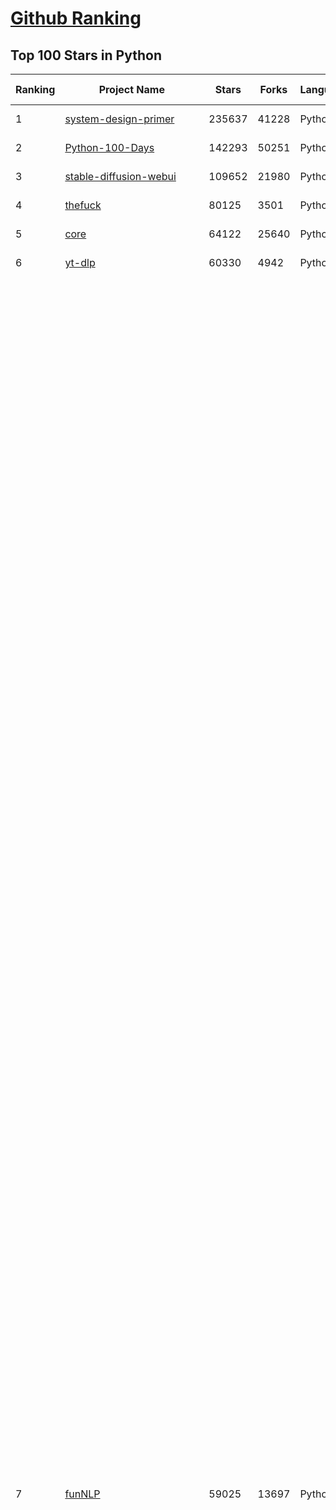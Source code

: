 [Github Ranking](../README.md)
==========

## Top 100 Stars in Python

| Ranking | Project Name | Stars | Forks | Language | Open Issues | Description | Last Commit |
| ------- | ------------ | ----- | ----- | -------- | ----------- | ----------- | ----------- |
| 1 | [system-design-primer](https://github.com/donnemartin/system-design-primer) | 235637 | 41228 | Python | 188 | Learn how to design large-scale systems. Prep for the system design interview.  Includes Anki flashcards. | 2023-11-14T10:07:20Z |
| 2 | [Python-100-Days](https://github.com/jackfrued/Python-100-Days) | 142293 | 50251 | Python | 511 | Python - 100天从新手到大师 | 2023-11-06T02:21:28Z |
| 3 | [stable-diffusion-webui](https://github.com/AUTOMATIC1111/stable-diffusion-webui) | 109652 | 21980 | Python | 1642 | Stable Diffusion web UI | 2023-11-19T08:37:40Z |
| 4 | [thefuck](https://github.com/nvbn/thefuck) | 80125 | 3501 | Python | 232 | Magnificent app which corrects your previous console command. | 2023-11-13T08:47:33Z |
| 5 | [core](https://github.com/home-assistant/core) | 64122 | 25640 | Python | 2114 | :house_with_garden: Open source home automation that puts local control and privacy first. | 2023-11-19T09:41:49Z |
| 6 | [yt-dlp](https://github.com/yt-dlp/yt-dlp) | 60330 | 4942 | Python | 1180 | A youtube-dl fork with additional features and fixes | 2023-11-19T04:54:44Z |
| 7 | [funNLP](https://github.com/fighting41love/funNLP) | 59025 | 13697 | Python | 19 | 中英文敏感词、语言检测、中外手机/电话归属地/运营商查询、名字推断性别、手机号抽取、身份证抽取、邮箱抽取、中日文人名库、中文缩写库、拆字词典、词汇情感值、停用词、反动词表、暴恐词表、繁简体转换、英文模拟中文发音、汪峰歌词生成器、职业名称词库、同义词库、反义词库、否定词库、汽车品牌词库、汽车零件词库、连续英文切割、各种中文词向量、公司名字大全、古诗词库、IT词库、财经词库、成语词库、地名词库、历史名人词库、诗词词库、医学词库、饮食词库、法律词库、汽车词库、动物词库、中文聊天语料、中文谣言数据、百度中文问答数据集、句子相似度匹配算法集合、bert资源、文本生成&摘要相关工具、cocoNLP信息抽取工具、国内电话号码正则匹配、清华大学XLORE:中英文跨语言百科知识图谱、清华大学人工智能技术系列报告、自然语言生成、NLU太难了系列、自动对联数据及机器人、用户名黑名单列表、罪名法务名词及分类模型、微信公众号语料、cs224n深度学习自然语言处理课程、中文手写汉字识别、中文自然语言处理 语料/数据集、变量命名神器、分词语料库+代码、任务型对话英文数据集、ASR 语音数据集 + 基于深度学习的中文语音识别系统、笑声检测器、Microsoft多语言数字/单位/如日期时间识别包、中华新华字典数据库及api(包括常用歇后语、成语、词语和汉字)、文档图谱自动生成、SpaCy 中文模型、Common Voice语音识别数据集新版、神经网络关系抽取、基于bert的命名实体识别、关键词(Keyphrase)抽取包pke、基于医疗领域知识图谱的问答系统、基于依存句法与语义角色标注的事件三元组抽取、依存句法分析4万句高质量标注数据、cnocr：用来做中文OCR的Python3包、中文人物关系知识图谱项目、中文nlp竞赛项目及代码汇总、中文字符数据、speech-aligner: 从“人声语音”及其“语言文本”产生音素级别时间对齐标注的工具、AmpliGraph: 知识图谱表示学习(Python)库：知识图谱概念链接预测、Scattertext 文本可视化(python)、语言/知识表示工具：BERT & ERNIE、中文对比英文自然语言处理NLP的区别综述、Synonyms中文近义词工具包、HarvestText领域自适应文本挖掘工具（新词发现-情感分析-实体链接等）、word2word：(Python)方便易用的多语言词-词对集：62种语言/3,564个多语言对、语音识别语料生成工具：从具有音频/字幕的在线视频创建自动语音识别(ASR)语料库、构建医疗实体识别的模型（包含词典和语料标注）、单文档非监督的关键词抽取、Kashgari中使用gpt-2语言模型、开源的金融投资数据提取工具、文本自动摘要库TextTeaser: 仅支持英文、人民日报语料处理工具集、一些关于自然语言的基本模型、基于14W歌曲知识库的问答尝试--功能包括歌词接龙and已知歌词找歌曲以及歌曲歌手歌词三角关系的问答、基于Siamese bilstm模型的相似句子判定模型并提供训练数据集和测试数据集、用Transformer编解码模型实现的根据Hacker News文章标题自动生成评论、用BERT进行序列标记和文本分类的模板代码、LitBank：NLP数据集——支持自然语言处理和计算人文学科任务的100部带标记英文小说语料、百度开源的基准信息抽取系统、虚假新闻数据集、Facebook: LAMA语言模型分析，提供Transformer-XL/BERT/ELMo/GPT预训练语言模型的统一访问接口、CommonsenseQA：面向常识的英文QA挑战、中文知识图谱资料、数据及工具、各大公司内部里大牛分享的技术文档 PDF 或者 PPT、自然语言生成SQL语句（英文）、中文NLP数据增强（EDA）工具、英文NLP数据增强工具 、基于医药知识图谱的智能问答系统、京东商品知识图谱、基于mongodb存储的军事领域知识图谱问答项目、基于远监督的中文关系抽取、语音情感分析、中文ULMFiT-情感分析-文本分类-语料及模型、一个拍照做题程序、世界各国大规模人名库、一个利用有趣中文语料库 qingyun 训练出来的中文聊天机器人、中文聊天机器人seqGAN、省市区镇行政区划数据带拼音标注、教育行业新闻语料库包含自动文摘功能、开放了对话机器人-知识图谱-语义理解-自然语言处理工具及数据、中文知识图谱：基于百度百科中文页面-抽取三元组信息-构建中文知识图谱、masr: 中文语音识别-提供预训练模型-高识别率、Python音频数据增广库、中文全词覆盖BERT及两份阅读理解数据、ConvLab：开源多域端到端对话系统平台、中文自然语言处理数据集、基于最新版本rasa搭建的对话系统、基于TensorFlow和BERT的管道式实体及关系抽取、一个小型的证券知识图谱/知识库、复盘所有NLP比赛的TOP方案、OpenCLaP：多领域开源中文预训练语言模型仓库、UER：基于不同语料+编码器+目标任务的中文预训练模型仓库、中文自然语言处理向量合集、基于金融-司法领域(兼有闲聊性质)的聊天机器人、g2pC：基于上下文的汉语读音自动标记模块、Zincbase 知识图谱构建工具包、诗歌质量评价/细粒度情感诗歌语料库、快速转化「中文数字」和「阿拉伯数字」、百度知道问答语料库、基于知识图谱的问答系统、jieba_fast 加速版的jieba、正则表达式教程、中文阅读理解数据集、基于BERT等最新语言模型的抽取式摘要提取、Python利用深度学习进行文本摘要的综合指南、知识图谱深度学习相关资料整理、维基大规模平行文本语料、StanfordNLP 0.2.0：纯Python版自然语言处理包、NeuralNLP-NeuralClassifier：腾讯开源深度学习文本分类工具、端到端的封闭域对话系统、中文命名实体识别：NeuroNER vs. BertNER、新闻事件线索抽取、2019年百度的三元组抽取比赛：“科学空间队”源码、基于依存句法的开放域文本知识三元组抽取和知识库构建、中文的GPT2训练代码、ML-NLP - 机器学习(Machine Learning)NLP面试中常考到的知识点和代码实现、nlp4han:中文自然语言处理工具集(断句/分词/词性标注/组块/句法分析/语义分析/NER/N元语法/HMM/代词消解/情感分析/拼写检查、XLM：Facebook的跨语言预训练语言模型、用基于BERT的微调和特征提取方法来进行知识图谱百度百科人物词条属性抽取、中文自然语言处理相关的开放任务-数据集-当前最佳结果、CoupletAI - 基于CNN+Bi-LSTM+Attention 的自动对对联系统、抽象知识图谱、MiningZhiDaoQACorpus - 580万百度知道问答数据挖掘项目、brat rapid annotation tool: 序列标注工具、大规模中文知识图谱数据：1.4亿实体、数据增强在机器翻译及其他nlp任务中的应用及效果、allennlp阅读理解:支持多种数据和模型、PDF表格数据提取工具 、 Graphbrain：AI开源软件库和科研工具，目的是促进自动意义提取和文本理解以及知识的探索和推断、简历自动筛选系统、基于命名实体识别的简历自动摘要、中文语言理解测评基准，包括代表性的数据集&基准模型&语料库&排行榜、树洞 OCR 文字识别 、从包含表格的扫描图片中识别表格和文字、语声迁移、Python口语自然语言处理工具集(英文)、 similarity：相似度计算工具包，java编写、海量中文预训练ALBERT模型 、Transformers 2.0 、基于大规模音频数据集Audioset的音频增强 、Poplar：网页版自然语言标注工具、图片文字去除，可用于漫画翻译 、186种语言的数字叫法库、Amazon发布基于知识的人-人开放领域对话数据集 、中文文本纠错模块代码、繁简体转换 、 Python实现的多种文本可读性评价指标、类似于人名/地名/组织机构名的命名体识别数据集 、东南大学《知识图谱》研究生课程(资料)、. 英文拼写检查库 、 wwsearch是企业微信后台自研的全文检索引擎、CHAMELEON：深度学习新闻推荐系统元架构 、 8篇论文梳理BERT相关模型进展与反思、DocSearch：免费文档搜索引擎、 LIDA：轻量交互式对话标注工具 、aili - the fastest in-memory index in the East 东半球最快并发索引 、知识图谱车音工作项目、自然语言生成资源大全 、中日韩分词库mecab的Python接口库、中文文本摘要/关键词提取、汉字字符特征提取器 (featurizer)，提取汉字的特征（发音特征、字形特征）用做深度学习的特征、中文生成任务基准测评 、中文缩写数据集、中文任务基准测评 - 代表性的数据集-基准(预训练)模型-语料库-baseline-工具包-排行榜、PySS3：面向可解释AI的SS3文本分类器机器可视化工具 、中文NLP数据集列表、COPE - 格律诗编辑程序、doccano：基于网页的开源协同多语言文本标注工具 、PreNLP：自然语言预处理库、简单的简历解析器，用来从简历中提取关键信息、用于中文闲聊的GPT2模型：GPT2-chitchat、基于检索聊天机器人多轮响应选择相关资源列表(Leaderboards、Datasets、Papers)、(Colab)抽象文本摘要实现集锦(教程 、词语拼音数据、高效模糊搜索工具、NLP数据增广资源集、微软对话机器人框架 、 GitHub Typo Corpus：大规模GitHub多语言拼写错误/语法错误数据集、TextCluster：短文本聚类预处理模块 Short text cluster、面向语音识别的中文文本规范化、BLINK：最先进的实体链接库、BertPunc：基于BERT的最先进标点修复模型、Tokenizer：快速、可定制的文本词条化库、中文语言理解测评基准，包括代表性的数据集、基准(预训练)模型、语料库、排行榜、spaCy 医学文本挖掘与信息提取 、 NLP任务示例项目代码集、 python拼写检查库、chatbot-list - 行业内关于智能客服、聊天机器人的应用和架构、算法分享和介绍、语音质量评价指标(MOSNet, BSSEval, STOI, PESQ, SRMR)、 用138GB语料训练的法文RoBERTa预训练语言模型 、BERT-NER-Pytorch：三种不同模式的BERT中文NER实验、无道词典 - 有道词典的命令行版本，支持英汉互查和在线查询、2019年NLP亮点回顾、 Chinese medical dialogue data 中文医疗对话数据集 、最好的汉字数字(中文数字)-阿拉伯数字转换工具、 基于百科知识库的中文词语多词义/义项获取与特定句子词语语义消歧、awesome-nlp-sentiment-analysis - 情感分析、情绪原因识别、评价对象和评价词抽取、LineFlow：面向所有深度学习框架的NLP数据高效加载器、中文医学NLP公开资源整理 、MedQuAD：(英文)医学问答数据集、将自然语言数字串解析转换为整数和浮点数、Transfer Learning in Natural Language Processing (NLP) 、面向语音识别的中文/英文发音辞典、Tokenizers：注重性能与多功能性的最先进分词器、CLUENER 细粒度命名实体识别 Fine Grained Named Entity Recognition、 基于BERT的中文命名实体识别、中文谣言数据库、NLP数据集/基准任务大列表、nlp相关的一些论文及代码, 包括主题模型、词向量(Word Embedding)、命名实体识别(NER)、文本分类(Text Classificatin)、文本生成(Text Generation)、文本相似性(Text Similarity)计算等，涉及到各种与nlp相关的算法，基于keras和tensorflow 、Python文本挖掘/NLP实战示例、 Blackstone：面向非结构化法律文本的spaCy pipeline和NLP模型通过同义词替换实现文本“变脸” 、中文 预训练 ELECTREA 模型: 基于对抗学习 pretrain Chinese Model 、albert-chinese-ner - 用预训练语言模型ALBERT做中文NER 、基于GPT2的特定主题文本生成/文本增广、开源预训练语言模型合集、多语言句向量包、编码、标记和实现：一种可控高效的文本生成方法、 英文脏话大列表 、attnvis：GPT2、BERT等transformer语言模型注意力交互可视化、CoVoST：Facebook发布的多语种语音-文本翻译语料库，包括11种语言(法语、德语、荷兰语、俄语、西班牙语、意大利语、土耳其语、波斯语、瑞典语、蒙古语和中文)的语音、文字转录及英文译文、Jiagu自然语言处理工具 - 以BiLSTM等模型为基础，提供知识图谱关系抽取 中文分词 词性标注 命名实体识别 情感分析 新词发现 关键词 文本摘要 文本聚类等功能、用unet实现对文档表格的自动检测，表格重建、NLP事件提取文献资源列表 、 金融领域自然语言处理研究资源大列表、CLUEDatasetSearch - 中英文NLP数据集：搜索所有中文NLP数据集，附常用英文NLP数据集 、medical_NER - 中文医学知识图谱命名实体识别 、(哈佛)讲因果推理的免费书、知识图谱相关学习资料/数据集/工具资源大列表、Forte：灵活强大的自然语言处理pipeline工具集 、Python字符串相似性算法库、PyLaia：面向手写文档分析的深度学习工具包、TextFooler：针对文本分类/推理的对抗文本生成模块、Haystack：灵活、强大的可扩展问答(QA)框架、中文关键短语抽取工具 | 2023-08-24T08:47:15Z |
| 8 | [cpython](https://github.com/python/cpython) | 56862 | 28212 | Python | 6994 | The Python programming language | 2023-11-19T10:03:07Z |
| 9 | [manim](https://github.com/3b1b/manim) | 54800 | 5557 | Python | 375 | Animation engine for explanatory math videos | 2023-11-06T17:42:17Z |
| 10 | [d2l-zh](https://github.com/d2l-ai/d2l-zh) | 50930 | 9882 | Python | 0 | 《动手学深度学习》：面向中文读者、能运行、可讨论。中英文版被70多个国家的500多所大学用于教学。 | 2023-11-19T09:39:47Z |
| 11 | [whisper](https://github.com/openai/whisper) | 49659 | 5665 | Python | 0 | Robust Speech Recognition via Large-Scale Weak Supervision | 2023-11-17T19:59:53Z |
| 12 | [you-get](https://github.com/soimort/you-get) | 48466 | 9349 | Python | 0 | :arrow_double_down: Dumb downloader that scrapes the web | 2023-08-03T15:10:18Z |
| 13 | [gpt_academic](https://github.com/binary-husky/gpt_academic) | 46878 | 6056 | Python | 256 | 为ChatGPT/GLM提供实用化交互界面，特别优化论文阅读/润色/写作体验，模块化设计，支持自定义快捷按钮&函数插件，支持Python和C++等项目剖析&自译解功能，PDF/LaTex论文翻译&总结功能，支持并行问询多种LLM模型，支持chatglm2等本地模型。兼容文心一言, moss, llama2, rwkv, claude2, 通义千问, 书生, 讯飞星火等。 | 2023-11-17T06:30:26Z |
| 14 | [gpt-engineer](https://github.com/AntonOsika/gpt-engineer) | 45706 | 7482 | Python | 22 | Specify what you want it to build, the AI asks for clarification, and then builds it. | 2023-11-19T08:14:47Z |
| 15 | [sherlock](https://github.com/sherlock-project/sherlock) | 44468 | 5554 | Python | 68 | 🔎 Hunt down social media accounts by username across social networks | 2023-11-17T23:56:19Z |
| 16 | [bert](https://github.com/google-research/bert) | 35724 | 9440 | Python | 780 | TensorFlow code and pre-trained models for BERT | 2023-10-24T05:28:17Z |
| 17 | [interview_internal_reference](https://github.com/0voice/interview_internal_reference) | 35591 | 9423 | Python | 27 | 2023年最新总结，阿里，腾讯，百度，美团，头条等技术面试题目，以及答案，专家出题人分析汇总。 | 2023-05-17T07:20:27Z |
| 18 | [ColossalAI](https://github.com/hpcaitech/ColossalAI) | 35307 | 4036 | Python | 307 | Making large AI models cheaper, faster and more accessible | 2023-11-19T09:43:45Z |
| 19 | [open-interpreter](https://github.com/KillianLucas/open-interpreter) | 34056 | 2904 | Python | 95 | OpenAI's Code Interpreter in your terminal, running locally | 2023-11-19T09:31:10Z |
| 20 | [DragGAN](https://github.com/XingangPan/DragGAN) | 33741 | 3824 | Python | 126 | Official Code for DragGAN (SIGGRAPH 2023) | 2023-10-26T13:20:19Z |
| 21 | [FastChat](https://github.com/lm-sys/FastChat) | 29232 | 3616 | Python | 397 | An open platform for training, serving, and evaluating large language models. Release repo for Vicuna and Chatbot Arena. | 2023-11-19T08:28:36Z |
| 22 | [sqlmap](https://github.com/sqlmapproject/sqlmap) | 28866 | 5516 | Python | 48 | Automatic SQL injection and database takeover tool | 2023-11-16T09:17:03Z |
| 23 | [linux-insides](https://github.com/0xAX/linux-insides) | 28846 | 3349 | Python | 27 | A little bit about a linux kernel | 2023-09-02T10:26:40Z |
| 24 | [fairseq](https://github.com/facebookresearch/fairseq) | 28020 | 6230 | Python | 1028 | Facebook AI Research Sequence-to-Sequence Toolkit written in Python. | 2023-11-15T16:19:41Z |
| 25 | [text-generation-webui](https://github.com/oobabooga/text-generation-webui) | 27215 | 3673 | Python | 290 | A Gradio web UI for Large Language Models. Supports transformers, GPTQ, AWQ, EXL2, llama.cpp (GGUF), Llama models. | 2023-11-19T05:15:02Z |
| 26 | [30-Days-Of-Python](https://github.com/Asabeneh/30-Days-Of-Python) | 26988 | 5857 | Python | 22 | 30 days of Python programming challenge is a step-by-step guide to learn the Python programming language in 30 days. This challenge may take more than100 days, follow your own pace.  These videos may help too: https://www.youtube.com/channel/UC7PNRuno1rzYPb1xLa4yktw | 2023-11-08T09:54:09Z |
| 27 | [mmdetection](https://github.com/open-mmlab/mmdetection) | 26140 | 9004 | Python | 1070 | OpenMMLab Detection Toolbox and Benchmark | 2023-11-18T13:26:19Z |
| 28 | [nanoGPT](https://github.com/karpathy/nanoGPT) | 26024 | 3620 | Python | 154 | The simplest, fastest repository for training/finetuning medium-sized GPTs. | 2023-11-18T22:55:43Z |
| 29 | [jax](https://github.com/google/jax) | 25608 | 2387 | Python | 1166 | Composable transformations of Python+NumPy programs: differentiate, vectorize, JIT to GPU/TPU, and more | 2023-11-19T09:54:38Z |
| 30 | [YouCompleteMe](https://github.com/ycm-core/YouCompleteMe) | 25031 | 2829 | Python | 14 | A code-completion engine for Vim | 2023-11-06T20:50:47Z |
| 31 | [ControlNet](https://github.com/lllyasviel/ControlNet) | 24992 | 2322 | Python | 318 | Let us control diffusion models! | 2023-11-02T18:49:09Z |
| 32 | [pipenv](https://github.com/pypa/pipenv) | 24270 | 1930 | Python | 192 |  Python Development Workflow for Humans. | 2023-11-15T23:33:08Z |
| 33 | [spleeter](https://github.com/deezer/spleeter) | 23850 | 2644 | Python | 194 | Deezer source separation library including pretrained models. | 2023-11-17T01:43:12Z |
| 34 | [glances](https://github.com/nicolargo/glances) | 23817 | 1415 | Python | 211 | Glances an Eye on your system. A top/htop alternative for GNU/Linux, BSD, Mac OS and Windows operating systems. | 2023-11-18T01:52:44Z |
| 35 | [MiniGPT-4](https://github.com/Vision-CAIR/MiniGPT-4) | 23607 | 2755 | Python | 254 | Open-sourced codes for MiniGPT-4 and MiniGPT-v2 | 2023-11-16T20:26:13Z |
| 36 | [python-telegram-bot](https://github.com/python-telegram-bot/python-telegram-bot) | 23562 | 5030 | Python | 9 | We have made you a wrapper you can't refuse | 2023-11-17T23:36:34Z |
| 37 | [algorithms](https://github.com/keon/algorithms) | 23097 | 4599 | Python | 56 | Minimal examples of data structures and algorithms in Python | 2023-11-13T17:52:29Z |
| 38 | [roop](https://github.com/s0md3v/roop) | 22206 | 5037 | Python | 0 | one-click face swap | 2023-11-06T12:29:12Z |
| 39 | [textual](https://github.com/Textualize/textual) | 22023 | 674 | Python | 166 | The lean application framework for Python.  Build sophisticated user interfaces with a simple Python API. Run your apps in the terminal and a web browser. | 2023-11-18T18:34:08Z |
| 40 | [NLP-progress](https://github.com/sebastianruder/NLP-progress) | 21996 | 3588 | Python | 35 | Repository to track the progress in Natural Language Processing (NLP), including the datasets and the current state-of-the-art for the most common NLP tasks. | 2023-11-02T21:57:40Z |
| 41 | [posthog](https://github.com/PostHog/posthog) | 14343 | 870 | Python | 1574 | 🦔 PostHog provides open-source product analytics, session recording, feature flagging and A/B testing that you can self-host. | 2023-11-18T23:37:09Z |
| 42 | [awesome-oss-alternatives](https://github.com/RunaCapital/awesome-oss-alternatives) | 14239 | 773 | Python | 5 | Awesome list of open-source startup alternatives to well-known SaaS products 🚀 | 2023-10-22T03:08:48Z |
| 43 | [powerline](https://github.com/powerline/powerline) | 13984 | 1023 | Python | 199 | Powerline is a statusline plugin for vim, and provides statuslines and prompts for several other applications, including zsh, bash, tmux, IPython, Awesome and Qtile. | 2023-10-24T21:07:54Z |
| 44 | [learn_python3_spider](https://github.com/wistbean/learn_python3_spider) | 13978 | 3365 | Python | 28 | python爬虫教程系列、从0到1学习python爬虫，包括浏览器抓包，手机APP抓包，如 fiddler、mitmproxy，各种爬虫涉及的模块的使用，如：requests、beautifulSoup、selenium、appium、scrapy等，以及IP代理，验证码识别，Mysql，MongoDB数据库的python使用，多线程多进程爬虫的使用，css 爬虫加密逆向破解，JS爬虫逆向，分布式爬虫，爬虫项目实战实例等 | 2023-09-20T08:35:01Z |
| 45 | [mlc-llm](https://github.com/mlc-ai/mlc-llm) | 13938 | 1024 | Python | 92 | Enable everyone to develop, optimize and deploy AI models natively on everyone's devices. | 2023-11-19T07:39:12Z |
| 46 | [mackup](https://github.com/lra/mackup) | 13791 | 926 | Python | 285 | Keep your application settings in sync (OS X/Linux) | 2023-11-17T20:49:39Z |
| 47 | [ivy](https://github.com/unifyai/ivy) | 13774 | 5997 | Python | 2983 | The Unified AI Framework | 2023-11-19T09:57:47Z |
| 48 | [full-stack-fastapi-postgresql](https://github.com/tiangolo/full-stack-fastapi-postgresql) | 13509 | 2466 | Python | 171 | Full stack, modern web application generator. Using FastAPI, PostgreSQL as database, Docker, automatic HTTPS and more. | 2023-11-15T22:02:28Z |
| 49 | [yapf](https://github.com/google/yapf) | 13490 | 951 | Python | 352 | A formatter for Python files | 2023-11-17T14:50:08Z |
| 50 | [fauxpilot](https://github.com/fauxpilot/fauxpilot) | 13476 | 592 | Python | 56 | FauxPilot - an open-source alternative to GitHub Copilot server | 2023-08-21T16:40:38Z |
| 51 | [ChuanhuChatGPT](https://github.com/GaiZhenbiao/ChuanhuChatGPT) | 13325 | 2080 | Python | 71 | GUI for ChatGPT API and many LLMs. Supports agents, file-based QA, GPT finetuning and query with web search. All with a neat UI. | 2023-11-19T09:42:27Z |
| 52 | [searx](https://github.com/searx/searx) | 13197 | 1748 | Python | 301 | Privacy-respecting metasearch engine | 2023-09-07T16:16:22Z |
| 53 | [qlib](https://github.com/microsoft/qlib) | 12856 | 2227 | Python | 158 | Qlib is an AI-oriented quantitative investment platform that aims to realize the potential, empower research, and create value using AI technologies in quantitative investment, from exploring ideas to implementing productions. Qlib supports diverse machine learning modeling paradigms. including supervised learning, market dynamics modeling, and RL. | 2023-11-16T10:11:29Z |
| 54 | [albumentations](https://github.com/albumentations-team/albumentations) | 12809 | 1555 | Python | 366 | Fast image augmentation library and an easy-to-use wrapper around other libraries. Documentation:  https://albumentations.ai/docs/ Paper about the library: https://www.mdpi.com/2078-2489/11/2/125 | 2023-11-10T13:46:57Z |
| 55 | [voice-changer](https://github.com/w-okada/voice-changer) | 12635 | 1429 | Python | 57 | リアルタイムボイスチェンジャー Realtime Voice Changer | 2023-11-18T10:51:21Z |
| 56 | [sentence-transformers](https://github.com/UKPLab/sentence-transformers) | 12405 | 2175 | Python | 999 | Multilingual Sentence & Image Embeddings with BERT | 2023-11-17T06:21:46Z |
| 57 | [PySimpleGUI](https://github.com/PySimpleGUI/PySimpleGUI) | 12226 | 1771 | Python | 725 | Launched in 2018. It's 2023 and PySimpleGUI is actively developed & supported. Create complex windows simply. Supports tkinter, Qt, WxPython, Remi (in browser). Create GUI applications trivially with a full set of widgets. Multi-Window applications are also simple. 3.4 to 3.11 supported. 325+ Demo programs & Cookbook for rapid start. Extensive docs | 2023-11-16T07:31:55Z |
| 58 | [Swin-Transformer](https://github.com/microsoft/Swin-Transformer) | 11980 | 1896 | Python | 155 | This is an official implementation for "Swin Transformer: Hierarchical Vision Transformer using Shifted Windows". | 2023-11-08T07:03:37Z |
| 59 | [redis-py](https://github.com/redis/redis-py) | 11891 | 2473 | Python | 174 | Redis Python Client | 2023-11-18T00:11:53Z |
| 60 | [pelican](https://github.com/getpelican/pelican) | 11871 | 1827 | Python | 31 | Static site generator that supports Markdown and reST syntax. Powered by Python. | 2023-11-19T09:48:13Z |
| 61 | [Chinese-LLaMA-Alpaca](https://github.com/ymcui/Chinese-LLaMA-Alpaca) | 15334 | 1594 | Python | 4 | 中文LLaMA&Alpaca大语言模型+本地CPU/GPU训练部署 (Chinese LLaMA & Alpaca LLMs) | 2023-11-09T07:56:13Z |
| 62 | [erpnext](https://github.com/frappe/erpnext) | 15266 | 6067 | Python | 1614 | Free and Open Source Enterprise Resource Planning (ERP) | 2023-11-19T09:14:44Z |
| 63 | [Shadowrocket-ADBlock-Rules](https://github.com/h2y/Shadowrocket-ADBlock-Rules) | 15182 | 2340 | Python | 69 | 提供多款 Shadowrocket 规则，带广告过滤功能。用于 iOS 未越狱设备选择性地自动翻墙。 | 2021-04-12T16:11:40Z |
| 64 | [ComfyUI](https://github.com/comfyanonymous/ComfyUI) | 15152 | 1506 | Python | 727 | The most powerful and modular stable diffusion GUI with a graph/nodes interface. | 2023-11-19T04:45:26Z |
| 65 | [PyTorch-GAN](https://github.com/eriklindernoren/PyTorch-GAN) | 14960 | 3915 | Python | 106 | PyTorch implementations of Generative Adversarial Networks. | 2023-05-24T13:14:03Z |
| 66 | [label-studio](https://github.com/HumanSignal/label-studio) | 14792 | 1809 | Python | 586 | Label Studio is a multi-type data labeling and annotation tool with standardized output format | 2023-11-19T00:18:53Z |
| 67 | [vision](https://github.com/pytorch/vision) | 14788 | 6815 | Python | 749 | Datasets, Transforms and Models specific to Computer Vision | 2023-11-18T16:32:57Z |
| 68 | [click](https://github.com/pallets/click) | 14499 | 1396 | Python | 79 | Python composable command line interface toolkit | 2023-11-07T22:56:25Z |
| 69 | [dalle-mini](https://github.com/borisdayma/dalle-mini) | 14413 | 1173 | Python | 92 | DALL·E Mini - Generate images from a text prompt | 2023-11-09T09:20:46Z |
| 70 | [posthog](https://github.com/PostHog/posthog) | 14343 | 870 | Python | 1574 | 🦔 PostHog provides open-source product analytics, session recording, feature flagging and A/B testing that you can self-host. | 2023-11-18T23:37:09Z |
| 71 | [fabric](https://github.com/fabric/fabric) | 14316 | 1982 | Python | 424 | Simple, Pythonic remote execution and deployment. | 2023-10-02T00:20:18Z |
| 72 | [ranger](https://github.com/ranger/ranger) | 14163 | 865 | Python | 699 | A VIM-inspired filemanager for the console | 2023-10-28T04:50:12Z |
| 73 | [powerline](https://github.com/powerline/powerline) | 13984 | 1023 | Python | 199 | Powerline is a statusline plugin for vim, and provides statuslines and prompts for several other applications, including zsh, bash, tmux, IPython, Awesome and Qtile. | 2023-10-24T21:07:54Z |
| 74 | [DeDRM_tools](https://github.com/apprenticeharper/DeDRM_tools) | 13933 | 1427 | Python | 822 | DeDRM tools for ebooks | 2023-08-06T13:50:16Z |
| 75 | [ivy](https://github.com/unifyai/ivy) | 13774 | 5997 | Python | 2983 | The Unified AI Framework | 2023-11-19T09:57:47Z |
| 76 | [stylegan](https://github.com/NVlabs/stylegan) | 13754 | 3146 | Python | 0 | StyleGAN - Official TensorFlow Implementation | 2023-04-23T11:54:24Z |
| 77 | [discord.py](https://github.com/Rapptz/discord.py) | 13701 | 3833 | Python | 60 | An API wrapper for Discord written in Python. | 2023-11-18T23:14:18Z |
| 78 | [ChatterBot](https://github.com/gunthercox/ChatterBot) | 13671 | 4422 | Python | 343 | ChatterBot is a machine learning, conversational dialog engine for creating chat bots | 2023-11-03T17:37:00Z |
| 79 | [the-gan-zoo](https://github.com/hindupuravinash/the-gan-zoo) | 13660 | 2541 | Python | 17 | A list of all named GANs! | 2023-10-06T18:30:38Z |
| 80 | [Retrieval-based-Voice-Conversion-WebUI](https://github.com/RVC-Project/Retrieval-based-Voice-Conversion-WebUI) | 13554 | 2208 | Python | 589 | Voice data <= 10 mins can also be used to train a good VC model! | 2023-11-16T14:46:31Z |
| 81 | [AlphaPose](https://github.com/MVIG-SJTU/AlphaPose) | 7425 | 1911 | Python | 243 | Real-Time and Accurate Full-Body Multi-Person Pose Estimation&Tracking System | 2023-10-18T10:25:06Z |
| 82 | [imaginAIry](https://github.com/brycedrennan/imaginAIry) | 7407 | 424 | Python | 22 | AI imagined images. Pythonic generation of images. | 2023-11-16T04:02:54Z |
| 83 | [espnet](https://github.com/espnet/espnet) | 7364 | 2024 | Python | 189 | End-to-End Speech Processing Toolkit | 2023-11-17T23:16:45Z |
| 84 | [lbry-sdk](https://github.com/lbryio/lbry-sdk) | 7218 | 499 | Python | 379 | The LBRY SDK for building decentralized, censorship resistant, monetized, digital content apps. | 2023-06-28T16:36:18Z |
| 85 | [cookiecutter-data-science](https://github.com/drivendata/cookiecutter-data-science) | 7164 | 2248 | Python | 40 | A logical, reasonably standardized, but flexible project structure for doing and sharing data science work. | 2023-11-09T21:56:55Z |
| 86 | [metaflow](https://github.com/Netflix/metaflow) | 7154 | 688 | Python | 243 | :rocket: Build and manage real-life data science projects with ease! | 2023-11-17T12:16:00Z |
| 87 | [CenterNet](https://github.com/xingyizhou/CenterNet) | 7030 | 1927 | Python | 431 | Object detection, 3D detection, and pose estimation using center point detection:  | 2023-03-02T14:23:04Z |
| 88 | [LaTeX-OCR](https://github.com/lukas-blecher/LaTeX-OCR) | 7002 | 649 | Python | 81 | pix2tex: Using a ViT to convert images of equations into LaTeX code. | 2023-10-26T21:06:02Z |
| 89 | [models](https://github.com/PaddlePaddle/models) | 6839 | 2957 | Python | 697 | Officially maintained, supported by PaddlePaddle, including CV, NLP, Speech, Rec, TS, big models and so on. | 2023-09-05T23:23:54Z |
| 90 | [undetected-chromedriver](https://github.com/ultrafunkamsterdam/undetected-chromedriver) | 6795 | 932 | Python | 785 | Custom Selenium Chromedriver \| Zero-Config \| Passes ALL bot mitigation systems (like Distil / Imperva/ Datadadome / CloudFlare IUAM) | 2023-11-15T08:27:59Z |
| 91 | [LLaMA-Factory](https://github.com/hiyouga/LLaMA-Factory) | 6653 | 1168 | Python | 16 | Easy-to-use LLM fine-tuning framework (LLaMA, BLOOM, Mistral, Baichuan, Qwen, ChatGLM) | 2023-11-19T08:29:36Z |
| 92 | [volatility](https://github.com/volatilityfoundation/volatility) | 6599 | 1252 | Python | 168 | An advanced memory forensics framework | 2023-06-14T06:39:09Z |
| 93 | [latexify_py](https://github.com/google/latexify_py) | 6591 | 357 | Python | 15 | A library to generate LaTeX expression from Python code. | 2023-11-18T21:31:54Z |
| 94 | [umap](https://github.com/lmcinnes/umap) | 6556 | 750 | Python | 412 | Uniform Manifold Approximation and Projection | 2023-11-18T01:10:29Z |
| 95 | [dumb-init](https://github.com/Yelp/dumb-init) | 6510 | 352 | Python | 16 | A minimal init system for Linux containers | 2023-10-09T19:50:41Z |
| 96 | [dotbot](https://github.com/anishathalye/dotbot) | 6503 | 284 | Python | 26 | A tool that bootstraps your dotfiles ⚡️ | 2023-09-27T19:41:17Z |
| 97 | [boto](https://github.com/boto/boto) | 6486 | 2325 | Python | 792 | For the latest version of boto, see https://github.com/boto/boto3 -- Python interface to Amazon Web Services | 2023-09-11T16:54:44Z |
| 98 | [ngxtop](https://github.com/lebinh/ngxtop) | 6427 | 481 | Python | 45 | Real-time metrics for nginx server | 2022-10-06T19:58:56Z |
| 99 | [facechain](https://github.com/modelscope/facechain) | 6408 | 592 | Python | 35 | FaceChain is a deep-learning toolchain for generating your Digital-Twin. | 2023-11-18T20:18:41Z |
| 100 | [DeepPavlov](https://github.com/deeppavlov/DeepPavlov) | 6399 | 1138 | Python | 18 | An open source library for deep learning end-to-end dialog systems and chatbots. | 2023-11-17T11:15:32Z |

